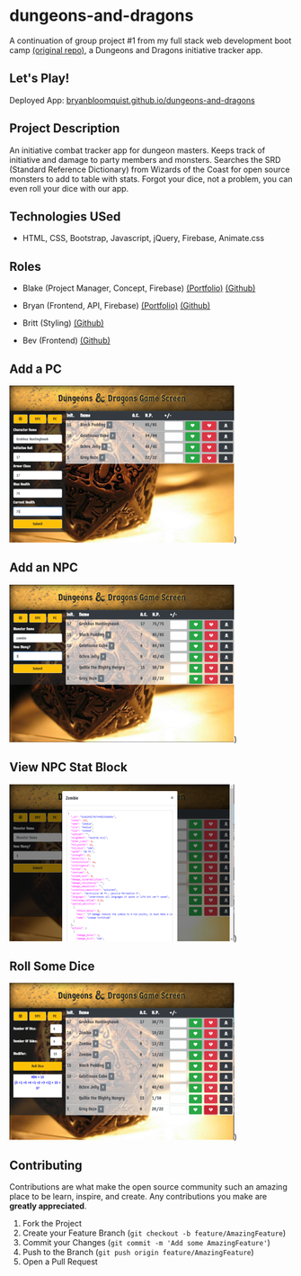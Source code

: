 # dungeons-and-dragons


A continuation of group project #1 from my full stack web development boot camp [(original repo)](https://github.com/bryanbloomquist/group-project-1), a Dungeons and Dragons initiative tracker app.


## Let's Play!


Deployed App: [bryanbloomquist.github.io/dungeons-and-dragons](https://bryanbloomquist.github.io/dungeons-and-dragons)


## Project Description


An initiative combat tracker app for dungeon masters.  Keeps track of initiative and damage to party members and monsters.  Searches the SRD (Standard Reference Dictionary) from Wizards of the Coast for open source monsters to add to table with stats.  Forgot your dice, not a problem, you can even roll your dice with our app.


## Technologies USed


* HTML, CSS, Bootstrap, Javascript, jQuery, Firebase, Animate.css


## Roles


* Blake (Project Manager, Concept, Firebase) [(Portfolio)](https://blakedragos.github.io/Bootstrap-Portfolio.io/#) [(Github)](https://github.com/BlakeDragos)

* Bryan (Frontend, API, Firebase) [(Portfolio)](https://bryanbloomquist.com) [(Github)](https://github.com/bryanbloomquist)

* Britt (Styling) [(Github)](https://github.com/GitBrittG8)

* Bev (Frontend) [(Github)](https://github.com/BeckyTurner)


## Add a PC


![Screenshot](./assets/images/dnd1.PNG))


## Add an NPC


![Screenshot](./assets/images/dnd2.PNG))


## View NPC Stat Block


![Screenshot](./assets/images/dnd3.PNG))


## Roll Some Dice


![Screenshot](./assets/images/dnd4.PNG))


## Contributing 


Contributions are what make the open source community such an amazing place to be learn, inspire, and create. Any contributions you make are **greatly appreciated**.

1. Fork the Project
2. Create your Feature Branch (`git checkout -b feature/AmazingFeature`)
3. Commit your Changes (`git commit -m 'Add some AmazingFeature'`)
4. Push to the Branch (`git push origin feature/AmazingFeature`)
5. Open a Pull Request
